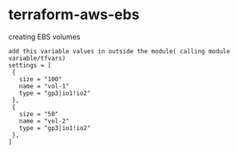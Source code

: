 # terraform-aws-ebs
creating EBS volumes


```
add this variable values in outside the module( calling module variable/tfvars)
settings = [
 {
   size = "100"
   name = "vol-1"
   type = "gp3|io1!io2"
 },
 {
   size = "50"
   name = "vol-2"
   type = "gp3|io1!io2"
 },
]
```